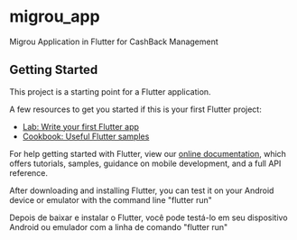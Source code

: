 # migrou_app

Migrou Application in Flutter for CashBack Management

## Getting Started

This project is a starting point for a Flutter application.

A few resources to get you started if this is your first Flutter project:

- [Lab: Write your first Flutter app](https://flutter.dev/docs/get-started/codelab)
- [Cookbook: Useful Flutter samples](https://flutter.dev/docs/cookbook)

For help getting started with Flutter, view our
[online documentation](https://flutter.dev/docs), which offers tutorials,
samples, guidance on mobile development, and a full API reference.

After downloading and installing Flutter, you can test it on your Android device or emulator
with the command line "flutter run"

Depois de baixar e instalar o Flutter, você pode testá-lo em seu dispositivo Android ou emulador
com a linha de comando "flutter run"
